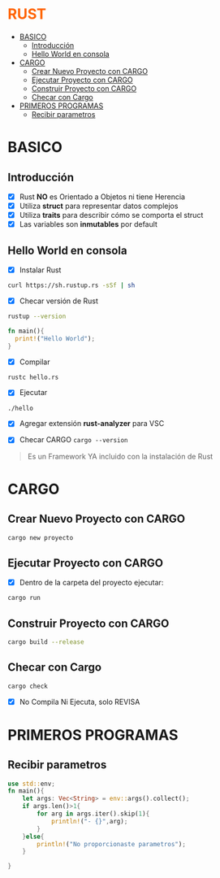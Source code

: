 <h1 style="color:#FF6500">RUST</h1>

- [BASICO](#basico)
  - [Introducción](#introducción)
  - [Hello World en consola](#hello-world-en-consola)
- [CARGO](#cargo)
  - [Crear Nuevo Proyecto con CARGO](#crear-nuevo-proyecto-con-cargo)
  - [Ejecutar Proyecto con CARGO](#ejecutar-proyecto-con-cargo)
  - [Construir Proyecto con CARGO](#construir-proyecto-con-cargo)
  - [Checar con Cargo](#checar-con-cargo)
- [PRIMEROS PROGRAMAS](#primeros-programas)
  - [Recibir parametros](#recibir-parametros)

# BASICO

## Introducción

- [x] Rust __NO__ es Orientado a Objetos ni tiene Herencia
- [x] Utiliza __struct__ para representar datos complejos
- [x] Utiliza __traits__ para describir cómo se comporta el struct
- [x] Las variables son __inmutables__ por default

## Hello World en consola

- [x] Instalar Rust

```bash
curl https://sh.rustup.rs -sSf | sh
```

- [x] Checar versión de Rust

```bash
rustup --version
```

```rust
fn main(){
  print!("Hello World");
}
```
- [x] Compilar

```bash
rustc hello.rs
```
- [x] Ejecutar

```bash
./hello
```
- [x] Agregar extensión **rust-analyzer** para VSC

- [x] Checar CARGO ```cargo --version```

> Es un Framework YA incluido con la instalación de Rust

# CARGO

## Crear Nuevo Proyecto con CARGO

```bash
cargo new proyecto
```

## Ejecutar Proyecto con CARGO

- [x] Dentro de la carpeta del proyecto ejecutar:

```bash
cargo run
```

## Construir Proyecto con CARGO

```bash
cargo build --release
```

## Checar con Cargo

```bash
cargo check
```
- [x] No Compila Ni Ejecuta, solo REVISA



# PRIMEROS PROGRAMAS

## Recibir parametros

```rust
use std::env;
fn main(){
    let args: Vec<String> = env::args().collect();
    if args.len()>1{
        for arg in args.iter().skip(1){
            println!("- {}",arg);
        }
    }else{
        println!("No proporcionaste parametros");
    }

}
```
